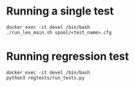 # Running a single test 

```
docker exec -it devel /bin/bash
./run_leo_main.sh spool/<test_name>.cfg
```


# Running regression test

```
docker exec -it devel /bin/bash
python3 regtests/run_tests.py
```


